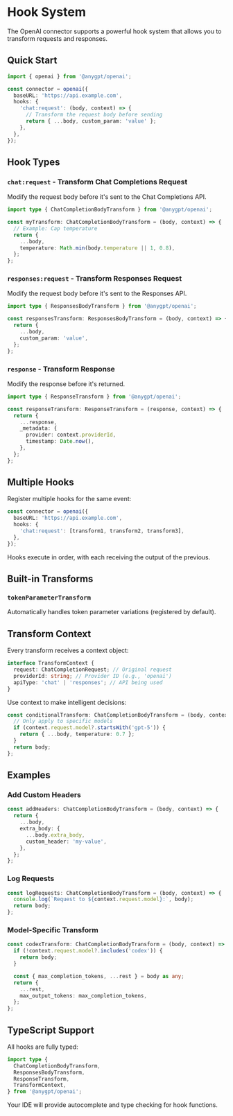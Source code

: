 # Hook System

The OpenAI connector supports a powerful hook system that allows you to transform requests and responses.

## Quick Start

```typescript
import { openai } from '@anygpt/openai';

const connector = openai({
  baseURL: 'https://api.example.com',
  hooks: {
    'chat:request': (body, context) => {
      // Transform the request body before sending
      return { ...body, custom_param: 'value' };
    },
  },
});
```

## Hook Types

### `chat:request` - Transform Chat Completions Request

Modify the request body before it's sent to the Chat Completions API.

```typescript
import type { ChatCompletionBodyTransform } from '@anygpt/openai';

const myTransform: ChatCompletionBodyTransform = (body, context) => {
  // Example: Cap temperature
  return {
    ...body,
    temperature: Math.min(body.temperature || 1, 0.8),
  };
};
```

### `responses:request` - Transform Responses Request

Modify the request body before it's sent to the Responses API.

```typescript
import type { ResponsesBodyTransform } from '@anygpt/openai';

const responsesTransform: ResponsesBodyTransform = (body, context) => {
  return {
    ...body,
    custom_param: 'value',
  };
};
```

### `response` - Transform Response

Modify the response before it's returned.

```typescript
import type { ResponseTransform } from '@anygpt/openai';

const responseTransform: ResponseTransform = (response, context) => {
  return {
    ...response,
    _metadata: {
      provider: context.providerId,
      timestamp: Date.now(),
    },
  };
};
```

## Multiple Hooks

Register multiple hooks for the same event:

```typescript
const connector = openai({
  baseURL: 'https://api.example.com',
  hooks: {
    'chat:request': [transform1, transform2, transform3],
  },
});
```

Hooks execute in order, with each receiving the output of the previous.

## Built-in Transforms

### `tokenParameterTransform`

Automatically handles token parameter variations (registered by default).

## Transform Context

Every transform receives a context object:

```typescript
interface TransformContext {
  request: ChatCompletionRequest; // Original request
  providerId: string; // Provider ID (e.g., 'openai')
  apiType: 'chat' | 'responses'; // API being used
}
```

Use context to make intelligent decisions:

```typescript
const conditionalTransform: ChatCompletionBodyTransform = (body, context) => {
  // Only apply to specific models
  if (context.request.model?.startsWith('gpt-5')) {
    return { ...body, temperature: 0.7 };
  }
  return body;
};
```

## Examples

### Add Custom Headers

```typescript
const addHeaders: ChatCompletionBodyTransform = (body, context) => {
  return {
    ...body,
    extra_body: {
      ...body.extra_body,
      custom_header: 'my-value',
    },
  };
};
```

### Log Requests

```typescript
const logRequests: ChatCompletionBodyTransform = (body, context) => {
  console.log(`Request to ${context.request.model}:`, body);
  return body;
};
```

### Model-Specific Transform

```typescript
const codexTransform: ChatCompletionBodyTransform = (body, context) => {
  if (!context.request.model?.includes('codex')) {
    return body;
  }

  const { max_completion_tokens, ...rest } = body as any;
  return {
    ...rest,
    max_output_tokens: max_completion_tokens,
  };
};
```

## TypeScript Support

All hooks are fully typed:

```typescript
import type {
  ChatCompletionBodyTransform,
  ResponsesBodyTransform,
  ResponseTransform,
  TransformContext,
} from '@anygpt/openai';
```

Your IDE will provide autocomplete and type checking for hook functions.

